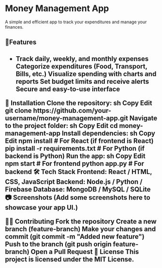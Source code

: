 <h1>Money Management App</h1>
A simple and efficient app to track your expenditures and manage your finances.

 <h2>📌Features<h2>
<ul>
  <li>Track daily, weekly, and monthly expenses</li>
Categorize expenditures (Food, Transport, Bills, etc.)
Visualize spending with charts and reports
Set budget limits and receive alerts
Secure and easy-to-use interface
  </ul>
🚀 Installation
Clone the repository:
sh
Copy
Edit
git clone https://github.com/your-username/money-management-app.git
Navigate to the project folder:
sh
Copy
Edit
cd money-management-app
Install dependencies:
sh
Copy
Edit
npm install  # For React (if frontend is React)
pip install -r requirements.txt  # For Python (if backend is Python)
Run the app:
sh
Copy
Edit
npm start  # For frontend  
python app.py  # For backend  
🛠️ Tech Stack
Frontend: React / HTML, CSS, JavaScript
Backend: Node.js / Python / Firebase
Database: MongoDB / MySQL / SQLite
📷 Screenshots
(Add some screenshots here to showcase your app UI.)

👨‍💻 Contributing
Fork the repository
Create a new branch (feature-branch)
Make your changes and commit (git commit -m "Added new feature")
Push to the branch (git push origin feature-branch)
Open a Pull Request
📜 License
This project is licensed under the MIT License.

